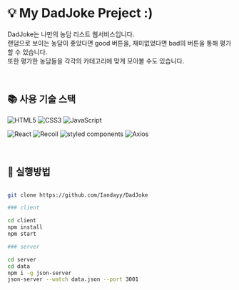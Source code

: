 # 💡 My DadJoke Preject :)
DadJoke는 나만의 농담 리스트 웹서비스입니다.
<br />
랜덤으로 보이는 농담이 좋았다면 good 버튼을, 재미없었다면 bad의 버튼을 통해 평가할 수 있습니다.
<br />
또한 평가한 농담들을 각각의 카테고리에 맞게 모아볼 수도 있습니다.

<br />

## 📚 사용 기술 스택
![HTML5](https://img.shields.io/badge/-HTML5-red)
![CSS3](https://img.shields.io/badge/-CSS3-blue)
![JavaScript](https://img.shields.io/badge/-JavaScript-yellow)

![React](https://img.shields.io/badge/-React-a2d2ff)
![Recoil](https://img.shields.io/badge/-Recoil-black)
![styled components](https://img.shields.io/badge/-styled%20components-violet)
![Axios](https://img.shields.io/badge/-Axios-blueviolet)


<br />

## 📂 실행방법
``` sh

git clone https://github.com/Iandayy/DadJoke

### client

cd client
npm install
npm start

### server

cd server
cd data
npm i -g json-server
json-server --watch data.json --port 3001

```   
